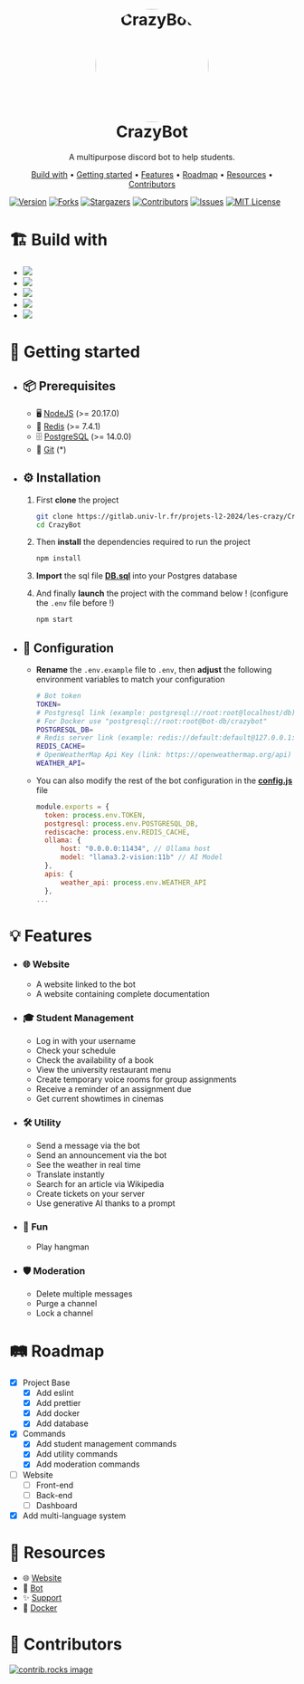<h1 align="center">
  <br>
  <a href="https://github.com/Pataxsa/CrazyBot"><img src="https://cdn.discordapp.com/app-icons/1288906275349987348/1281ce7a67d52c81b57c5118e87eec6e.png" style="border-radius: 100px;" width="200" alt="CrazyBot"></a>
  <br>
  CrazyBot
  <br>
</h1>

<p align="center">A multipurpose discord bot to help students.</p>

<p align="center">
  <a href="#🏗️-build-with">Build with</a> •
  <a href="#🚀-getting-started">Getting started</a> •
  <a href="#💡-features">Features</a> •
  <a href="#🛤️-roadmap">Roadmap</a> •
  <a href="#📎-resources">Resources</a> •
  <a href="#🤝-contributors">Contributors</a>
</p>

[![Version][version-shield]](version-url)
[![Forks][forks-shield]][forks-url]
[![Stargazers][stars-shield]][stars-url]
[![Contributors][contributors-shield]][contributors-url]
[![Issues][issues-shield]][issues-url]
[![MIT License][license-shield]][license-url]

# 🏗️ Build with

-   <a href="https://discord.js.org" target="_blank"><img src="https://img.shields.io/badge/discord.js-5765F2?style=for-the-badge&logo=discord&logoColor=white" /></a>
-   <a href="https://www.prisma.io" target="_blank"><img src="https://img.shields.io/badge/Prisma-3982CE?style=for-the-badge&logo=Prisma&logoColor=white" /></a>
-   <a href="https://vite.dev" target="_blank"><img src="https://img.shields.io/badge/Vite-646CFF?style=for-the-badge&logo=Vite&logoColor=white" /></a>
-   <a href="https://react.dev" target="_blank"><img src="https://img.shields.io/badge/React-20232A?style=for-the-badge&logo=react&logoColor=61DAFB" /></a>
-   <a href="https://tailwindcss.com" target="_blank"><img src="https://img.shields.io/badge/Tailwind_CSS-38B2AC?style=for-the-badge&logo=tailwind-css&logoColor=white" /></a>

# 🚀 Getting started

-   ## 📦 Prerequisites

    -   🖥️ [NodeJS](https://nodejs.org/) (>= 20.17.0)
    -   💾 [Redis](https://redis.io/) (>= 7.4.1)
    -   🗄️ [PostgreSQL](https://www.postgresql.org/) (>= 14.0.0)
    -   🐙 [Git](https://git-scm.com/) (\*)

-   ## ⚙️ Installation

    1. First **clone** the project

        ```bash
        git clone https://gitlab.univ-lr.fr/projets-l2-2024/les-crazy/CrazyBot.git
        cd CrazyBot
        ```

    2. Then **install** the dependencies required to run the project

        ```bash
        npm install
        ```

    3. **Import** the sql file **[DB.sql](./DB.sql)** into your Postgres database

    4. And finally **launch** the project with the command below ! (configure the `.env` file before !)

        ```bash
        npm start
        ```

-   ## 🔧 Configuration

    -   **Rename** the `.env.example` file to `.env`, then **adjust** the following environment variables to match your configuration

        ```bash
        # Bot token
        TOKEN=
        # Postgresql link (example: postgresql://root:root@localhost/db)
        # For Docker use "postgresql://root:root@bot-db/crazybot"
        POSTGRESQL_DB=
        # Redis server link (example: redis://default:default@127.0.0.1:6379)
        REDIS_CACHE=
        # OpenWeatherMap Api Key (link: https://openweathermap.org/api)
        WEATHER_API=
        ```

    -   You can also modify the rest of the bot configuration in the **[config.js](./config.js)** file

        ```js
        module.exports = {
          token: process.env.TOKEN,
          postgresql: process.env.POSTGRESQL_DB,
          rediscache: process.env.REDIS_CACHE,
          ollama: {
              host: "0.0.0.0:11434", // Ollama host
              model: "llama3.2-vision:11b" // AI Model
          },
          apis: {
              weather_api: process.env.WEATHER_API
          },
        ...
        ```

# 💡 Features

-   ### 🌐 Website

    -   A website linked to the bot
    -   A website containing complete documentation

-   ### 🎓 Student Management

    -   Log in with your username
    -   Check your schedule
    -   Check the availability of a book
    -   View the university restaurant menu
    -   Create temporary voice rooms for group assignments
    -   Receive a reminder of an assignment due
    -   Get current showtimes in cinemas

-   ### 🛠️ Utility

    -   Send a message via the bot
    -   Send an announcement via the bot
    -   See the weather in real time
    -   Translate instantly
    -   Search for an article via Wikipedia
    -   Create tickets on your server
    -   Use generative AI thanks to a prompt

-   ### 🎉 Fun

    -   Play hangman

-   ### 🛡️ Moderation

    -   Delete multiple messages
    -   Purge a channel
    -   Lock a channel

# 🛤️ Roadmap

-   [x] Project Base
    -   [x] Add eslint
    -   [x] Add prettier
    -   [x] Add docker
    -   [x] Add database
-   [x] Commands
    -   [x] Add student management commands
    -   [x] Add utility commands
    -   [x] Add moderation commands
-   [ ] Website
    -   [ ] Front-end
    -   [ ] Back-end
    -   [ ] Dashboard
-   [x] Add multi-language system

# 📎 Resources

-   🌐 [Website](website-url)
-   🤖 [Bot](bot-url)
-   ✨ [Support](support-url)
-   🐳 [Docker](docker-url)

# 🤝 Contributors

<a href="https://github.com/Pataxsa/CrazyBot/graphs/contributors">
  <img src="https://contrib.rocks/image?repo=Pataxsa/CrazyBot" alt="contrib.rocks image" />
</a>

[website-url]: https://crazy-bot.xyz
[bot-url]: https://discord.com/oauth2/authorize?client_id=1288906275349987348
[support-url]: https://discord.gg/QKzRefhY4e
[docker-url]: https://hub.docker.com/r/cvjeticaxel122/crazybot
[version-shield]: https://img.shields.io/github/package-json/v/Pataxsa/CrazyBot?style=for-the-badge
[version-url]: https://github.com/Pataxsa/CrazyBot
[contributors-shield]: https://img.shields.io/github/contributors/Pataxsa/CrazyBot.svg?style=for-the-badge
[contributors-url]: https://github.com/Pataxsa/CrazyBot/graphs/contributors
[forks-shield]: https://img.shields.io/github/forks/Pataxsa/CrazyBot.svg?style=for-the-badge
[forks-url]: https://github.com/Pataxsa/CrazyBot/network/members
[stars-shield]: https://img.shields.io/github/stars/Pataxsa/CrazyBot.svg?style=for-the-badge
[stars-url]: https://github.com/Pataxsa/CrazyBot/stargazers
[issues-shield]: https://img.shields.io/github/issues/Pataxsa/CrazyBot.svg?style=for-the-badge
[issues-url]: https://github.com/Pataxsa/CrazyBot/issues
[license-shield]: https://img.shields.io/github/license/Pataxsa/CrazyBot.svg?style=for-the-badge
[license-url]: https://github.com/Pataxsa/CrazyBot/blob/main/LICENSE.txt
